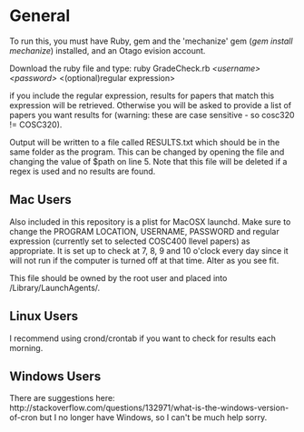 <h1>General</h1>

To run this, you must have Ruby, gem and the 'mechanize' gem (<i>gem install mechanize</i>) installed, and an Otago evision account. 

Download the ruby file and type:
ruby GradeCheck.rb <i>\<username\></i> <i>\<password\></i> \<(optional)regular expression\>

if you include the regular expression, results for papers that match this expression will be retrieved. Otherwise you will be asked to provide a list of papers you want results for (warning: these are case sensitive - so cosc320 != COSC320).

Output will be written to a file called RESULTS.txt which should be in the same folder as the program. This can be changed by opening the file and changing the value of $path on line 5. Note that this file will be deleted if a regex is used and no results are found.

<h2>Mac Users</h2>
Also included in this repository is a plist for MacOSX launchd. Make sure to change the PROGRAM LOCATION, USERNAME, PASSWORD and regular expression (currently set to selected COSC400 llevel papers) as appropriate. It is set up to check at 7, 8, 9 and 10 o'clock every day since it will not run if the computer is turned off at that time. Alter as you see fit.

This file should be owned by the root user and placed into /Library/LaunchAgents/.

<h2>Linux Users</h2>
I recommend using crond/crontab if you want to check for results each morning.

<h2>Windows Users</h2>
There are suggestions here: http://stackoverflow.com/questions/132971/what-is-the-windows-version-of-cron but I no longer have Windows, so I can't be much help sorry.

